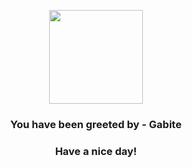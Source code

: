 <p align="center">
            <img src="https://raw.githubusercontent.com/PokeAPI/sprites/master/sprites/pokemon/444.png" width="150" height="150">
          </p>
          <h3 align="center">You have been greeted by - <b>Gabite</b></h3>
          <h3 align="center">Have a nice day!</h3>
        
